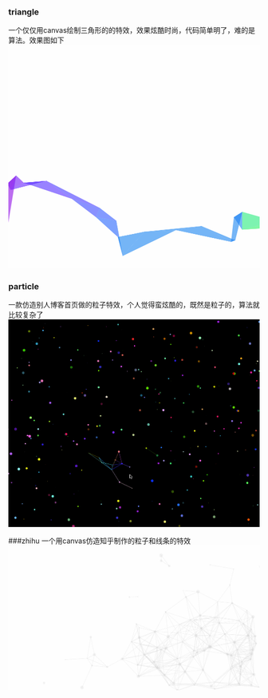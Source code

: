 ### triangle
一个仅仅用canvas绘制三角形的的特效，效果炫酷时尚，代码简单明了，难的是算法。效果图如下
![Image text](https://raw.githubusercontent.com/skycolor/canvas-project/master/beautifulEffect/triangle/img/show.gif)

### particle
一款仿造别人博客首页做的粒子特效，个人觉得蛮炫酷的，既然是粒子的，算法就比较复杂了
![Image text](https://raw.githubusercontent.com/skycolor/canvas-project/master/beautifulEffect/particle/img/show.gif)


###zhihu
一个用canvas仿造知乎制作的粒子和线条的特效
![Image text](https://raw.githubusercontent.com/skycolor/canvas-project/master/beautifulEffect/zhihu/img/show.gif)

